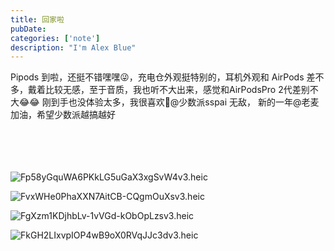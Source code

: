 ```yaml
---
title: 回家啦
pubDate:
categories: ['note']
description: "I'm Alex Blue"
---
```


Pipods 到啦，还挺不错嘿嘿😜，充电仓外观挺特别的，耳机外观和 AirPods 差不多，戴着比较无感，至于音质，我也听不大出来，感觉和AirPodsPro 2代差别不大😂😂 刚到手也没体验太多，我很喜欢🙈@少数派sspai 无敌， 新的一年@老麦 加油，希望少数派越搞越好<br><br><br><br><br>

![Fp58yGquWA6PKkLG5uGaX3xgSvW4v3.heic](./attachments/bafybeie3m3vgavmeicieyfamn6bjicm6rpwkkwgmdyytt5h7mga5fwf4me)

![FvxWHe0PhaXXN7AitCB-CQgmOuXsv3.heic](./attachments/bafybeielgrvpq3qcpsfipbzmffqrnu3ckqhxauwwnjq44tsilylnbrb3g4)

![FgXzm1KDjhbLv-1vVGd-kObOpLzsv3.heic](./attachments/bafybeigtkqzhjpley3ysrvpblkmr62ybjermqiasiutrp3h2nvra3lavu4)

![FkGH2LIxvpIOP4wB9oX0RVqJJc3dv3.heic](./attachments/bafybeiexbpuul2hzwlcodnmd4ikg5aiy7kiod42v3mv6gqg3cv3abxcapm)
